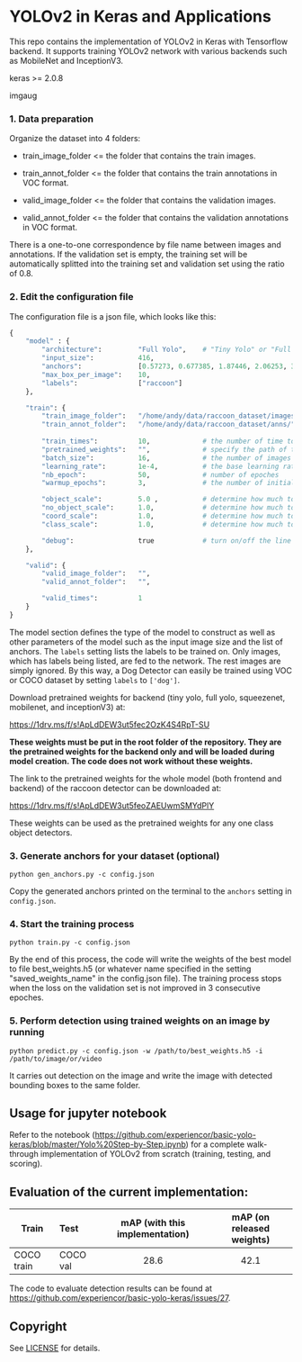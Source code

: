 # YOLOv2 in Keras and Applications

This repo contains the implementation of YOLOv2 in Keras with Tensorflow backend. It supports training YOLOv2 network with various backends such as MobileNet and InceptionV3. 

keras >= 2.0.8

imgaug

### 1. Data preparation
Organize the dataset into 4 folders:

+ train_image_folder <= the folder that contains the train images.

+ train_annot_folder <= the folder that contains the train annotations in VOC format.

+ valid_image_folder <= the folder that contains the validation images.

+ valid_annot_folder <= the folder that contains the validation annotations in VOC format.
    
There is a one-to-one correspondence by file name between images and annotations. If the validation set is empty, the training set will be automatically splitted into the training set and validation set using the ratio of 0.8.

### 2. Edit the configuration file
The configuration file is a json file, which looks like this:

```python
{
    "model" : {
        "architecture":         "Full Yolo",    # "Tiny Yolo" or "Full Yolo" or "MobileNet" or "SqueezeNet" or "Inception3"
        "input_size":           416,
        "anchors":              [0.57273, 0.677385, 1.87446, 2.06253, 3.33843, 5.47434, 7.88282, 3.52778, 9.77052, 9.16828],
        "max_box_per_image":    10,        
        "labels":               ["raccoon"]
    },

    "train": {
        "train_image_folder":   "/home/andy/data/raccoon_dataset/images/",
        "train_annot_folder":   "/home/andy/data/raccoon_dataset/anns/",      
          
        "train_times":          10,             # the number of time to cycle through the training set, useful for small datasets
        "pretrained_weights":   "",             # specify the path of the pretrained weights, but it's fine to start from scratch
        "batch_size":           16,             # the number of images to read in each batch
        "learning_rate":        1e-4,           # the base learning rate of the default Adam rate scheduler
        "nb_epoch":             50,             # number of epoches
        "warmup_epochs":        3,              # the number of initial epochs during which the sizes of the 5 boxes in each cell is forced to match the sizes of the 5 anchors, this trick seems to improve precision emperically

        "object_scale":         5.0 ,           # determine how much to penalize wrong prediction of confidence of object predictors
        "no_object_scale":      1.0,            # determine how much to penalize wrong prediction of confidence of non-object predictors
        "coord_scale":          1.0,            # determine how much to penalize wrong position and size predictions (x, y, w, h)
        "class_scale":          1.0,            # determine how much to penalize wrong class prediction

        "debug":                true            # turn on/off the line that prints current confidence, position, size, class losses and recall
    },

    "valid": {
        "valid_image_folder":   "",
        "valid_annot_folder":   "",

        "valid_times":          1
    }
}

```

The model section defines the type of the model to construct as well as other parameters of the model such as the input image size and the list of anchors. The ```labels``` setting lists the labels to be trained on. Only images, which has labels being listed, are fed to the network. The rest images are simply ignored. By this way, a Dog Detector can easily be trained using VOC or COCO dataset by setting ```labels``` to ```['dog']```.

Download pretrained weights for backend (tiny yolo, full yolo, squeezenet, mobilenet, and inceptionV3) at:

https://1drv.ms/f/s!ApLdDEW3ut5fec2OzK4S4RpT-SU

**These weights must be put in the root folder of the repository. They are the pretrained weights for the backend only and will be loaded during model creation. The code does not work without these weights.**

The link to the pretrained weights for the whole model (both frontend and backend) of the raccoon detector can be downloaded at:

https://1drv.ms/f/s!ApLdDEW3ut5feoZAEUwmSMYdPlY

These weights can be used as the pretrained weights for any one class object detectors.

### 3. Generate anchors for your dataset (optional)

`python gen_anchors.py -c config.json`

Copy the generated anchors printed on the terminal to the ```anchors``` setting in ```config.json```.

### 4. Start the training process

`python train.py -c config.json`

By the end of this process, the code will write the weights of the best model to file best_weights.h5 (or whatever name specified in the setting "saved_weights_name" in the config.json file). The training process stops when the loss on the validation set is not improved in 3 consecutive epoches.

### 5. Perform detection using trained weights on an image by running
`python predict.py -c config.json -w /path/to/best_weights.h5 -i /path/to/image/or/video`

It carries out detection on the image and write the image with detected bounding boxes to the same folder.

## Usage for jupyter notebook

Refer to the notebook (https://github.com/experiencor/basic-yolo-keras/blob/master/Yolo%20Step-by-Step.ipynb) for a complete walk-through implementation of YOLOv2 from scratch (training, testing, and scoring).

## Evaluation of the current implementation:

| Train        | Test          | mAP (with this implementation) | mAP (on released weights) |
| -------------|:--------------|:------------------------:|:-------------------------:|
| COCO train   | COCO val      | 28.6 |    42.1 |

The code to evaluate detection results can be found at https://github.com/experiencor/basic-yolo-keras/issues/27.

## Copyright

See [LICENSE](LICENSE) for details.
